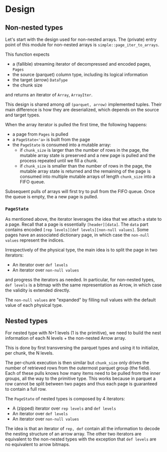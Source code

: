 # Design

## Non-nested types

Let's start with the design used for non-nested arrays. The (private) entry point of this module for
non-nested arrays is `simple::page_iter_to_arrays`.

This function expects

- a (fallible) streaming iterator of decompressed and encoded pages, `Pages`
- the source (parquet) column type, including its logical information
- the target (arrow) `DataType`
- the chunk size

and returns an iterator of `Array`, `ArrayIter`.

This design is shared among _all_ `(parquet, arrow)` implemented tuples. Their main difference is
how they are deserialized, which depends on the source and target types.

When the array iterator is pulled the first time, the following happens:

- a page from `Pages` is pulled
- a `PageState<'a>` is built from the page
- the `PageState` is consumed into a mutable array:
  - if `chunk_size` is larger than the number of rows in the page, the mutable array state is
    preserved and a new page is pulled and the process repeated until we fill a chunk.
  - if `chunk_size` is smaller than the number of rows in the page, the mutable array state is
    returned and the remaining of the page is consumed into multiple mutable arrays of length
    `chunk_size` into a FIFO queue.

Subsequent pulls of arrays will first try to pull from the FIFO queue. Once the queue is empty, the
a new page is pulled.

### `PageState`

As mentioned above, the iterator leverages the idea that we attach a state to a page. Recall that a
page is essentially `[header][data]`. The `data` part contains encoded
`[rep levels][def levels][non-null values]`. Some pages have an associated dictionary page, in which
case the `non-null values` represent the indices.

Irrespectively of the physical type, the main idea is to split the page in two iterators:

- An iterator over `def levels`
- An iterator over `non-null values`

and progress the iterators as needed. In particular, for non-nested types, `def levels` is a bitmap
with the same representation as Arrow, in which case the validity is extended directly.

The `non-null values` are "expanded" by filling null values with the default value of each physical
type.

## Nested types

For nested type with N+1 levels (1 is the primitive), we need to build the nest information of each
N levels + the non-nested Arrow array.

This is done by first transversing the parquet types and using it to initialize, per chunk, the N
levels.

The per-chunk execution is then similar but `chunk_size` only drives the number of retrieved rows
from the outermost parquet group (the field). Each of these pulls knows how many items need to be
pulled from the inner groups, all the way to the primitive type. This works because in parquet a row
cannot be split between two pages and thus each page is guaranteed to contain a full row.

The `PageState` of nested types is composed by 4 iterators:

- A (zipped) iterator over `rep levels` and `def levels`
- An iterator over `def levels`
- An iterator over `non-null values`

The idea is that an iterator of `rep, def` contain all the information to decode the nesting
structure of an arrow array. The other two iterators are equivalent to the non-nested types with the
exception that `def levels` are no equivalent to arrow bitmaps.
